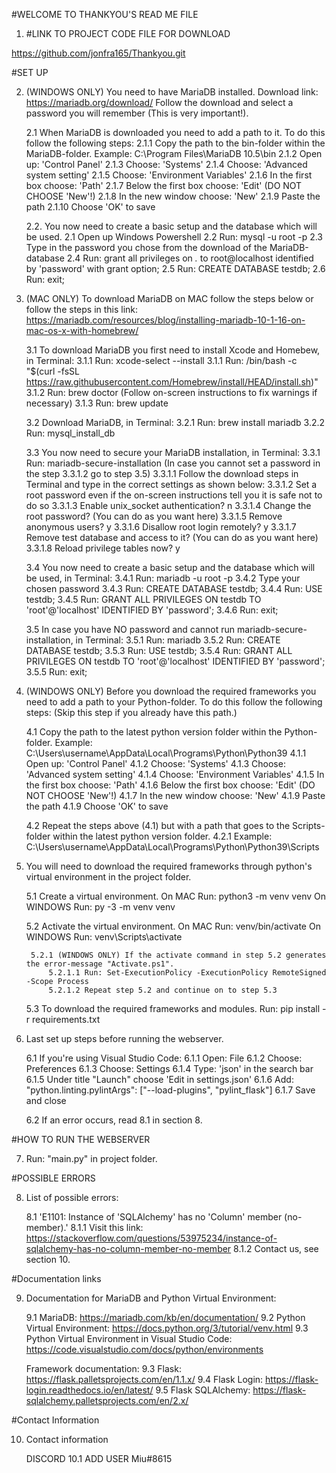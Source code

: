 #WELCOME TO THANKYOU'S READ ME FILE

1. #LINK TO PROJECT CODE FILE FOR DOWNLOAD

https://github.com/jonfra165/Thankyou.git

#SET UP

2.  (WINDOWS ONLY) You need to have MariaDB installed.
    Download link: https://mariadb.org/download/
    Follow the download and select a password you will remember (This is very important!).

    2.1 When MariaDB is downloaded you need to add a path to it. To do this follow the following steps:
        2.1.1 Copy the path to the bin-folder within the MariaDB-folder.
            Example: C:\Program Files\MariaDB 10.5\bin
        2.1.2 Open up: 'Control Panel'
        2.1.3 Choose: 'Systems'
        2.1.4 Choose: 'Advanced system setting'
        2.1.5 Choose: 'Environment Variables'
        2.1.6 In the first box choose: 'Path' 
        2.1.7 Below the first box choose: 'Edit' (DO NOT CHOOSE 'New'!)
        2.1.8 In the new window choose: 'New'
        2.1.9 Paste the path
        2.1.10 Choose 'OK' to save

    2.2. You now need to create a basic setup and the database which will be used.
        2.1 Open up Windows Powershell
        2.2 Run: mysql -u root -p
        2.3 Type in the password you chose from the download of the MariaDB-database
        2.4 Run: grant all privileges on *.* to root@localhost identified by 'password' with grant option;
        2.5 Run: CREATE DATABASE testdb;
        2.6 Run: exit;

3. (MAC ONLY) To download MariaDB on MAC follow the steps below or follow the steps in this link: https://mariadb.com/resources/blog/installing-mariadb-10-1-16-on-mac-os-x-with-homebrew/

    3.1 To download MariaDB you first need to install Xcode and Homebew, in Terminal:
        3.1.1 Run: xcode-select --install
        3.1.1 Run: /bin/bash -c "$(curl -fsSL https://raw.githubusercontent.com/Homebrew/install/HEAD/install.sh)"
        3.1.2 Run: brew doctor (Follow on-screen instructions to fix warnings if necessary)
        3.1.3 Run: brew update

    3.2 Download MariaDB, in Terminal:
        3.2.1 Run: brew install mariadb
        3.2.2 Run: mysql_install_db
    
    3.3 You now need to secure your MariaDB installation, in Terminal:
        3.3.1 Run: mariadb-secure-installation (In case you cannot set a password in the step 3.3.1.2 go to step 3.5)
            3.3.1.1 Follow the download steps in Terminal and type in the correct settings as shown below:
                3.3.1.2 Set a root password even if the on-screen instructions tell you it is safe not to do so
                3.3.1.3 Enable unix_socket authentication? n
                3.3.1.4 Change the root password? (You can do as you want here)
                3.3.1.5 Remove anonymous users? y
                3.3.1.6 Disallow root login remotely? y
                3.3.1.7 Remove test database and access to it? (You can do as you want here)
                3.3.1.8 Reload privilege tables now? y

    3.4 You now need to create a basic setup and the database which will be used, in Terminal:
        3.4.1 Run: mariadb -u root -p 
        3.4.2 Type your chosen password
        3.4.3 Run: CREATE DATABASE testdb;
        3.4.4 Run: USE testdb;
        3.4.5 Run: GRANT ALL PRIVILEGES ON testdb TO  'root'@'localhost'  IDENTIFIED  BY  'password';
        3.4.6 Run: exit;

    3.5 In case you have NO password and cannot run mariadb-secure-installation, in Terminal:
        3.5.1 Run: mariadb
        3.5.2 Run: CREATE DATABASE testdb;
        3.5.3 Run: USE testdb;
        3.5.4 Run: GRANT ALL PRIVILEGES ON testdb TO  'root'@'localhost'  IDENTIFIED  BY  'password';
        3.5.5 Run: exit;
    
4. (WINDOWS ONLY) Before you download the required frameworks you need to add a path to your Python-folder. To do this follow the following steps: (Skip this step if you already have this path.)
    
    4.1 Copy the path to the latest python version folder within the Python-folder.
            Example: C:\Users\username\AppData\Local\Programs\Python\Python39
        4.1.1 Open up: 'Control Panel'
        4.1.2 Choose: 'Systems'
        4.1.3 Choose: 'Advanced system setting'
        4.1.4 Choose: 'Environment Variables'
        4.1.5 In the first box choose: 'Path'
        4.1.6 Below the first box choose: 'Edit' (DO NOT CHOOSE 'New'!)
        4.1.7 In the new window choose: 'New'
        4.1.9 Paste the path
        4.1.9 Choose 'OK' to save
    
    4.2 Repeat the steps above (4.1) but with a path that goes to the Scripts-folder within the latest python version folder.
        4.2.1 Example: C:\Users\username\AppData\Local\Programs\Python\Python39\Scripts

5. You will need to download the required frameworks through python's virtual environment in the project folder.

    5.1 Create a virtual environment.
        On MAC Run: python3 -m venv venv
        On WINDOWS Run: py -3 -m venv venv
        
    5.2 Activate the virtual environment.
        On MAC Run: venv/bin/activate
        On WINDOWS Run: venv\Scripts\activate

        5.2.1 (WINDOWS ONLY) If the activate command in step 5.2 generates the error-message "Activate.ps1".
            5.2.1.1 Run: Set-ExecutionPolicy -ExecutionPolicy RemoteSigned -Scope Process
            5.2.1.2 Repeat step 5.2 and continue on to step 5.3

    5.3 To download the required frameworks and modules.
        Run: pip install -r requirements.txt

6. Last set up steps before running the webserver.

    6.1 If you're using Visual Studio Code:
        6.1.1 Open: File
        6.1.2 Choose: Preferences
        6.1.3 Choose: Settings
        6.1.4 Type: 'json' in the search bar
        6.1.5 Under title "Launch" choose 'Edit in settings.json'
        6.1.6 Add: "python.linting.pylintArgs": ["--load-plugins", "pylint_flask"]
        6.1.7 Save and close
    
    6.2 If an error occurs, read 8.1 in section 8. 

#HOW TO RUN THE WEBSERVER

7. Run: "main.py" in project folder.

#POSSIBLE ERRORS

8. List of possible errors:

    8.1 'E1101: Instance of 'SQLAlchemy' has no 'Column' member (no-member).' 
        8.1.1 Visit this link: https://stackoverflow.com/questions/53975234/instance-of-sqlalchemy-has-no-column-member-no-member
        8.1.2 Contact us, see section 10.

#Documentation links

9. Documentation for MariaDB and Python Virtual Environment:

    9.1 MariaDB: https://mariadb.com/kb/en/documentation/
    9.2 Python Virtual Environment: https://docs.python.org/3/tutorial/venv.html
    9.3 Python Virtual Environment in Visual Studio Code: https://code.visualstudio.com/docs/python/environments

    Framework documentation:
    9.3 Flask: https://flask.palletsprojects.com/en/1.1.x/
    9.4 Flask Login: https://flask-login.readthedocs.io/en/latest/
    9.5 Flask SQLAlchemy: https://flask-sqlalchemy.palletsprojects.com/en/2.x/

#Contact Information

10. Contact information

    DISCORD
    10.1 ADD USER Miu#8615